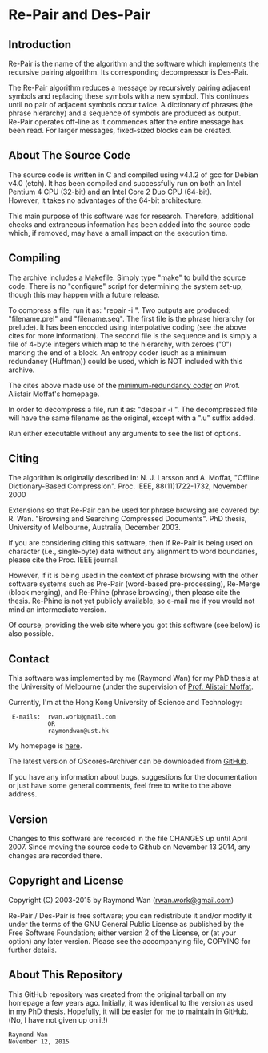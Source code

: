# Re-Pair and Des-Pair

## Introduction

Re-Pair is the name of the algorithm and the software which implements the 
recursive pairing algorithm.  Its corresponding decompressor is Des-Pair.

The Re-Pair algorithm reduces a message by recursively pairing adjacent 
symbols and replacing these symbols with a new symbol.  This continues 
until no pair of adjacent symbols occur twice.  A dictionary of phrases 
(the phrase hierarchy) and a sequence of symbols are produced as output.  
Re-Pair operates off-line as it commences after the entire message has 
been read.  For larger messages, fixed-sized blocks can be created.


## About The Source Code

The source code is written in C and compiled using v4.1.2 of gcc for 
Debian v4.0 (etch).  It has been compiled and successfully run on both an 
Intel Pentium 4 CPU (32-bit) and an Intel Core 2 Duo CPU (64-bit).  
However, it takes no advantages of the 64-bit architecture.

This main purpose of this software was for research.  Therefore, 
additional checks and extraneous information has been added into the 
source code which, if removed, may have a small impact on the execution 
time.


## Compiling

The archive includes a Makefile.  Simply type "make" to build the source 
code.  There is no "configure" script for determining the system set-up, 
though this may happen with a future release.

To compress a file, run it as:  "repair -i <filename>".  Two outputs are 
produced:  "filename.prel" and "filename.seq".  The first file is the 
phrase hierarchy (or prelude).  It has been encoded using interpolative 
coding (see the above cites for more information).  The second file is the 
sequence and is simply a file of 4-byte integers which map to the 
hierarchy, with zeroes ("0") marking the end of a block.  An entropy coder 
(such as a minimum redundancy (Huffman)) could be used, which is NOT 
included with this archive.

The cites above made use of the [minimum-redundancy coder](http://people.eng.unimelb.edu.au/ammoffat/mr_coder/) on Prof. Alistair Moffat's homepage.

In order to decompress a file, run it as:  "despair -i <filename>".  The 
decompressed file will have the same filename as the original, except with 
a ".u" suffix added.

Run either executable without any arguments to see the list of options.


## Citing

The algorithm is originally described in:
    N. J. Larsson and A. Moffat, "Offline Dictionary-Based Compression".
    Proc. IEEE, 88(11)1722-1732, November 2000

Extensions so that Re-Pair can be used for phrase browsing are covered by:
    R. Wan. "Browsing and Searching Compressed Documents". PhD thesis,
    University of Melbourne, Australia, December 2003.

If you are considering citing this software, then if Re-Pair is being used 
on character (i.e., single-byte) data without any alignment to word 
boundaries, please cite the Proc. IEEE journal.

However, if it is being used in the context of phrase browsing with the 
other software systems such as Pre-Pair (word-based pre-processing), 
Re-Merge (block merging), and Re-Phine (phrase browsing), then please cite 
the thesis.  Re-Phine is not yet publicly available, so e-mail me if you
would not mind an intermediate version.

Of course, providing the web site where you got this software (see below) 
is also possible.


## Contact

This software was implemented by me (Raymond Wan) for my PhD thesis at 
the University of Melbourne (under the supervision of [Prof. Alistair
Moffat](http://people.eng.unimelb.edu.au/ammoffat/).

Currently, I'm at the Hong Kong University of Science and Technology:

     E-mails:  rwan.work@gmail.com
               OR
               raymondwan@ust.hk

My homepage is [here](http://www.rwanwork.info/).

The latest version of QScores-Archiver can be downloaded from [GitHub](https://github.com/rwanwork/Re-Pair).

If you have any information about bugs, suggestions for the documentation or just have some general comments, feel free to write to the above address.


## Version

Changes to this software are recorded in the file CHANGES up until 
April 2007.  Since moving the source code to Github on 
November 13 2014, any changes are recorded there.


## Copyright and License

Copyright (C) 2003-2015 by Raymond Wan (rwan.work@gmail.com)

Re-Pair / Des-Pair is free software; you can redistribute it and/or modify 
it under the terms of the GNU General Public License as published by the 
Free Software Foundation; either version 2 of the License, or (at your 
option) any later version.  Please see the accompanying file, COPYING for 
further details.


About This Repository
---------------------

This GitHub repository was created from the original tarball on my homepage a few years ago.  Initially, it was identical to the version as used in my PhD thesis.  Hopefully, it will be easier for me to maintain in GitHub.  (No, I have not given up on it!)


    Raymond Wan
    November 12, 2015


